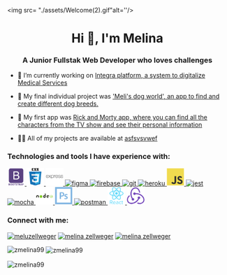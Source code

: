 <img src= "./assets/Welcome(2).gif"alt=''/>
<h1 align="center">Hi 👋, I'm Melina</h1>
<h3 align="center">A Junior Fullstak Web Developer who loves challenges</h3>


- 👯 I’m currently working on [Integra platform, a system to digitalize Medical Services](https://github.com/Ululette/PF8Samurai)

- 🔭 My final individual project was ['Meli's dog world', an app to find and create different dog breeds.](segrsddshgs)

- 🔭 My first app was [Rick and Morty app, where you can find all the characters from the TV show and see their personal information](dgesfargse)

- 👨‍💻 All of my projects are available at [asfsvsvwef](asfsvsvwef)


<h3 align="left">Technologies and tools I have experience with: </h3>
<p align="left"> <a href="https://getbootstrap.com" target="_blank"> <img src="https://raw.githubusercontent.com/devicons/devicon/master/icons/bootstrap/bootstrap-plain-wordmark.svg" alt="bootstrap" width="40" height="40"/> </a> <a href="https://www.w3schools.com/css/" target="_blank"> <img src="https://raw.githubusercontent.com/devicons/devicon/master/icons/css3/css3-original-wordmark.svg" alt="css3" width="40" height="40"/> </a> <a href="https://expressjs.com" target="_blank"> <img src="https://raw.githubusercontent.com/devicons/devicon/master/icons/express/express-original-wordmark.svg" alt="express" width="40" height="40"/> </a> <a href="https://www.figma.com/" target="_blank"> <img src="https://www.vectorlogo.zone/logos/figma/figma-icon.svg" alt="figma" width="40" height="40"/> </a> <a href="https://firebase.google.com/" target="_blank"> <img src="https://www.vectorlogo.zone/logos/firebase/firebase-icon.svg" alt="firebase" width="40" height="40"/> </a> <a href="https://git-scm.com/" target="_blank"> <img src="https://www.vectorlogo.zone/logos/git-scm/git-scm-icon.svg" alt="git" width="40" height="40"/> </a> <a href="https://heroku.com" target="_blank"> <img src="https://www.vectorlogo.zone/logos/heroku/heroku-icon.svg" alt="heroku" width="40" height="40"/> </a> <a href="https://developer.mozilla.org/en-US/docs/Web/JavaScript" target="_blank"> <img src="https://raw.githubusercontent.com/devicons/devicon/master/icons/javascript/javascript-original.svg" alt="javascript" width="40" height="40"/> </a> <a href="https://jestjs.io" target="_blank"> <img src="https://www.vectorlogo.zone/logos/jestjsio/jestjsio-icon.svg" alt="jest" width="40" height="40"/> </a> <a href="https://mochajs.org" target="_blank"> <img src="https://www.vectorlogo.zone/logos/mochajs/mochajs-icon.svg" alt="mocha" width="40" height="40"/> </a> <a href="https://nodejs.org" target="_blank"> <img src="https://raw.githubusercontent.com/devicons/devicon/master/icons/nodejs/nodejs-original-wordmark.svg" alt="nodejs" width="40" height="40"/> </a> <a href="https://www.photoshop.com/en" target="_blank"> <img src="https://raw.githubusercontent.com/devicons/devicon/master/icons/photoshop/photoshop-line.svg" alt="photoshop" width="40" height="40"/> </a> <a href="https://postman.com" target="_blank"> <img src="https://www.vectorlogo.zone/logos/getpostman/getpostman-icon.svg" alt="postman" width="40" height="40"/> </a> <a href="https://reactjs.org/" target="_blank"> <img src="https://raw.githubusercontent.com/devicons/devicon/master/icons/react/react-original-wordmark.svg" alt="react" width="40" height="40"/> </a> <a href="https://redux.js.org" target="_blank"> <img src="https://raw.githubusercontent.com/devicons/devicon/master/icons/redux/redux-original.svg" alt="redux" width="40" height="40"/> </a> </p>



<h3 align="left">Connect with me:</h3>
<p align="left">
<a href="https://twitter.com/meluzellweger" target="blank"><img align="center" src="https://raw.githubusercontent.com/rahuldkjain/github-profile-readme-generator/neutral-icons/src/images/icons/Social/twitter.svg" alt="meluzellweger" height="30" width="40" /></a>
<a href="https://linkedin.com/in/melina zellweger" target="blank"><img align="center" src="https://raw.githubusercontent.com/rahuldkjain/github-profile-readme-generator/neutral-icons/src/images/icons/Social/linked-in-alt.svg" alt="melina zellweger" height="30" width="40" /></a>
<a href="https://fb.com/melina zellweger" target="blank"><img align="center" src="https://raw.githubusercontent.com/rahuldkjain/github-profile-readme-generator/neutral-icons/src/images/icons/Social/facebook.svg" alt="melina zellweger" height="30" width="40" /></a>
</p>



<p><img align="left" src="https://github-readme-stats.vercel.app/api/top-langs?username=zmelina99&show_icons=true&locale=en&layout=compact" alt="zmelina99" /></p>

<p>&nbsp;<img align="center" src="https://github-readme-stats.vercel.app/api?username=zmelina99&show_icons=true&locale=en" alt="zmelina99" /></p>

<p><img align="center" src="https://github-readme-streak-stats.herokuapp.com/?user=zmelina99&" alt="zmelina99" /></p>
